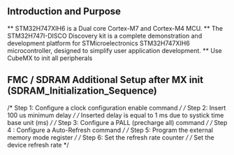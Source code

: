 ## Introduction and Purpose

** STM32H747XIH6 is a Dual core Cortex-M7 and Cortex-M4 MCU.
** The STM32H747I-DISCO Discovery kit is a complete demonstration and development platform for STMicroelectronics STM32H747XIH6 microcontroller, designed to simplify user application development. 
** Use CubeMX to init all peripherals

## FMC / SDRAM Additional Setup after MX init (SDRAM_Initialization_Sequence)  

/* Step 1:  Configure a clock configuration enable command */
/* Step 2: Insert 100 us minimum delay */
	/* Inserted delay is equal to 1 ms due to systick time base unit (ms) */
/* Step 3: Configure a PALL (precharge all) command */
/* Step 4 : Configure a Auto-Refresh command */
/* Step 5: Program the external memory mode register */
/* Step 6: Set the refresh rate counter */
	/* Set the device refresh rate */
